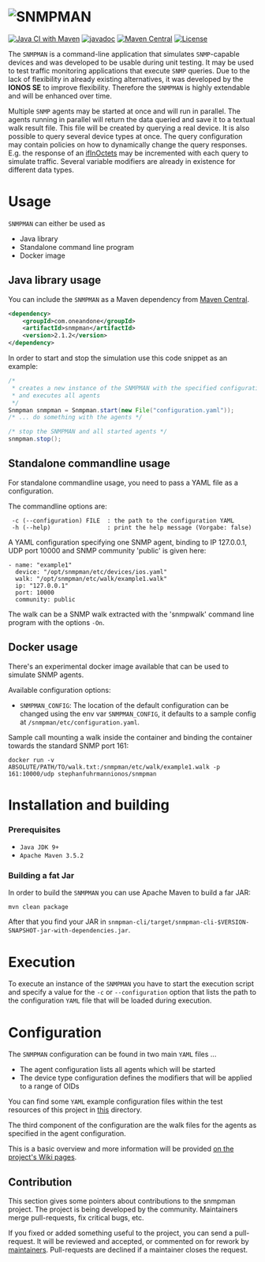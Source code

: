 ![SNMPMAN](http://1and1.github.io/snmpman/images/snmpman.png
 "SNMPMAN")
============
[![Java CI with Maven](https://github.com/1and1/snmpman/actions/workflows/maven.yml/badge.svg)](https://github.com/1and1/snmpman/actions/workflows/maven.yml)
[![javadoc](https://javadoc.io/badge2/com.oneandone/snmpman/javadoc.svg)](https://javadoc.io/doc/com.oneandone/snmpman)
[![Maven Central](https://maven-badges.herokuapp.com/maven-central/com.oneandone/snmpman/badge.svg)](https://maven-badges.herokuapp.com/maven-central/com.oneandone/snmpman) 
[![License](https://img.shields.io/badge/License-Apache%202.0-blue.svg)](https://opensource.org/licenses/Apache-2.0)

The `SNMPMAN` is a command-line application that simulates `SNMP`-capable devices and was developed to be usable during unit testing.
It may be used to test traffic monitoring applications that execute `SNMP` queries. Due to the lack of
flexibility in already existing alternatives, it was developed by the **IONOS SE** to improve flexibility. Therefore the `SNMPMAN`
is highly extendable and will be enhanced over time.

Multiple `SNMP` agents may be started at once and will run in parallel. The agents running in parallel
will return the data queried and save it to a textual walk result file. This file will be created by querying a real device. It is also possible to query several 
device types at once. The query configuration may contain policies on
how to dynamically change the query responses. E.g. the response of an
[ifInOctets](http://tools.cisco.com/Support/SNMP/do/BrowseOID.do?objectInput=ifInOctets&translate=Translate&submitValue=SUBMIT")
may be incremented with each query to simulate traffic. Several variable modifiers are already in existence for different
data types.

Usage
============
`SNMPMAN` can either be used as

* Java library
* Standalone command line program
* Docker image

Java library usage
-----------

You can include the `SNMPMAN` as a Maven dependency from [Maven Central]().

```xml
<dependency>
    <groupId>com.oneandone</groupId>
    <artifactId>snmpman</artifactId>
    <version>2.1.2</version>
</dependency>
```

In order to start and stop the simulation use this code snippet as an example:

```Java
/* 
 * creates a new instance of the SNMPMAN with the specified configuration file 
 * and executes all agents 
 */
Snmpman snmpman = Snmpman.start(new File("configuration.yaml"));
/* ... do something with the agents */

/* stop the SNMPMAN and all started agents */
snmpman.stop();
```

Standalone commandline usage
-----------
For standalone commandline usage, you need to pass a YAML file as a configuration.

The commandline options are:

```
 -c (--configuration) FILE  : the path to the configuration YAML
 -h (--help)                : print the help message (Vorgabe: false)
```

A YAML configuration specifying one SNMP agent, binding to IP 127.0.0.1, UDP port 10000 and
SNMP community 'public' is given here:

```
- name: "example1"
  device: "/opt/snmpman/etc/devices/ios.yaml"
  walk: "/opt/snmpman/etc/walk/example1.walk"
  ip: "127.0.0.1"
  port: 10000
  community: public
```

The walk can be a SNMP walk extracted with the 'snmpwalk' command line program with the options `-On`.

Docker usage
-----------
There's an experimental docker image available that can be used to simulate SNMP agents.

Available configuration options:

* `SNMPMAN_CONFIG`: The location of the default configuration can be changed using the env var `SNMPMAN_CONFIG`, it defaults to a
sample config at `/snmpman/etc/configuration.yaml`.

Sample call mounting a walk inside the container and binding the container towards the standard SNMP port 161:

```
docker run -v ABSOLUTE/PATH/TO/walk.txt:/snmpman/etc/walk/example1.walk -p 161:10000/udp stephanfuhrmannionos/snmpman
```

Installation and building
============
### Prerequisites
  * `Java JDK 9+`
  * `Apache Maven 3.5.2`

### Building a fat Jar

In order to build the `SNMPMAN`  you can use Apache Maven to build a far JAR:

```
mvn clean package
```

After that you find your JAR in `snmpman-cli/target/snmpman-cli-$VERSION-SNAPSHOT-jar-with-dependencies.jar`.

Execution
============
To execute an instance of the `SNMPMAN` you have to start the execution script and specify a value for the `-c`
or `--configuration` option that lists the path to the configuration `YAML` file that will be loaded during execution.

Configuration
============
The `SNMPMAN` configuration can be found in two main `YAML` files ...
  * The agent configuration lists all agents which will be started
  * The device type configuration defines the modifiers that will be applied to a range of OIDs

You can find some `YAML` example configuration files within the test resources of this project in [this](https://github.com/1and1/snmpman/tree/master/snmpman-cli/src/test/resources/configuration
) directory.

The third component of the configuration are the walk files for the agents as specified in the agent configuration.

This is a basic overview and more information will be provided [on the project's Wiki pages](https://github.com/1and1/snmpman/wiki).

Contribution
------------

This section gives some pointers about contributions to the snmpman project.
The project is being developed by the community. Maintainers merge pull-requests, fix critical bugs, etc.

If you fixed or added something useful to the project, you can send a pull-request. It will be reviewed and accepted, or commented on for rework by [maintainers](https://github.com/1and1/snmpman/blob/master/MAINTAINERS). Pull-requests are declined if a maintainer closes the request. 
